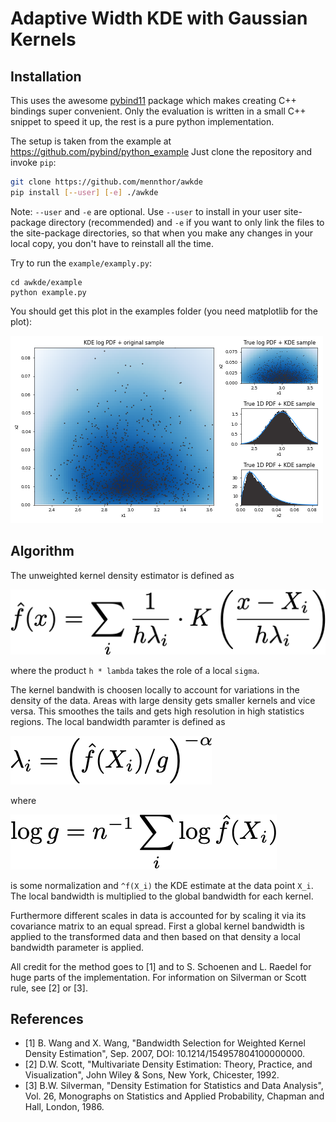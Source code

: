 # Adaptive Width KDE with Gaussian Kernels

## Installation

This uses the awesome [pybind11](https://github.com/pybind/pybind11) package which makes creating C++ bindings super convenient.
Only the evaluation is written in a small C++ snippet to speed it up, the rest is a pure python implementation.

The setup is taken from the example at https://github.com/pybind/python_example
Just clone the repository and invoke `pip`:

```bash
git clone https://github.com/mennthor/awkde
pip install [--user] [-e] ./awkde
```

Note: `--user` and `-e` are optional. Use `--user` to install in your user site-package directory (recommended) and `-e` if you want to only link the files to the site-package directories, so that when you make any changes in your local copy, you don't have to reinstall all the time.

Try to run the `example/examply.py`:

```
cd awkde/example
python example.py
```

You should get this plot in the examples folder (you need matplotlib for the plot):

![example plot](example/example.png)

## Algorithm

The unweighted kernel density estimator is defined as

![kernel density formula](tex/kernel_dens.png)

where the product `h * lambda` takes the role of a local `sigma`.

The kernel bandwith is choosen locally to account for variations in the
density of the data.
Areas with large density gets smaller kernels and vice versa.
This smoothes the tails and gets high resolution in high statistics regions.
The local bandwidth paramter is defined as

![kernel density formula](tex/lambda.png)

where

![kernel density formula](tex/log_g.png)

is some normalization and `^f(X_i)` the KDE estimate at the data point `X_i`.
The local bandwidth is multiplied to the global bandwidth for each kernel.

Furthermore different scales in data is accounted for by scaling it via its
covariance matrix to an equal spread.
First a global kernel bandwidth is applied to the transformed data and then
based on that density a local bandwidth parameter is applied.

All credit for the method goes to [1] and to S. Schoenen and L. Raedel for
huge parts of the implementation.
For information on Silverman or Scott rule, see [2] or [3].

## References

- [1] B. Wang and X. Wang, "Bandwidth Selection for Weighted Kernel Density Estimation", Sep. 2007, DOI: 10.1214/154957804100000000.
- [2] D.W. Scott, "Multivariate Density Estimation: Theory, Practice, and Visualization", John Wiley & Sons, New York, Chicester, 1992.
- [3] B.W. Silverman, "Density Estimation for Statistics and Data Analysis", Vol. 26, Monographs on Statistics and Applied Probability, Chapman and Hall, London, 1986.
